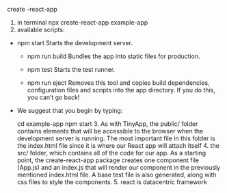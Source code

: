 create -react-app

1. in terminal
npx create-react-app example-app
2. available scripts:
* npm start
    Starts the development server.

  * npm run build
    Bundles the app into static files for production.

  * npm test
    Starts the test runner.

  * npm run eject
    Removes this tool and copies build dependencies, configuration files
    and scripts into the app directory. If you do this, you can’t go back!

* We suggest that you begin by typing:

  cd example-app
  npm start
  3. As with TinyApp, the public/ folder contains elements that will be accessible to the browser when the development server is running. The most important file in this folder is the index.html file since it is where our React app will attach itself
  4.  the src/ folder, which contains all of the code for our app. As a starting point, the create-react-app package creates one component file (App.js) and an index.js that will render our component in the previously mentioned index.html file. A base test file is also generated, along with css files to style the components.
  5. react is datacentric framework